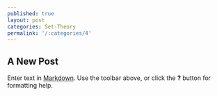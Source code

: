 ```yaml
---
published: true
layout: post
categories: Set-Theory
permalink: '/:categories/4'
---
```

## A New Post

Enter text in [Markdown](http://daringfireball.net/projects/markdown/). Use the toolbar above, or click the **?** button for formatting help.
